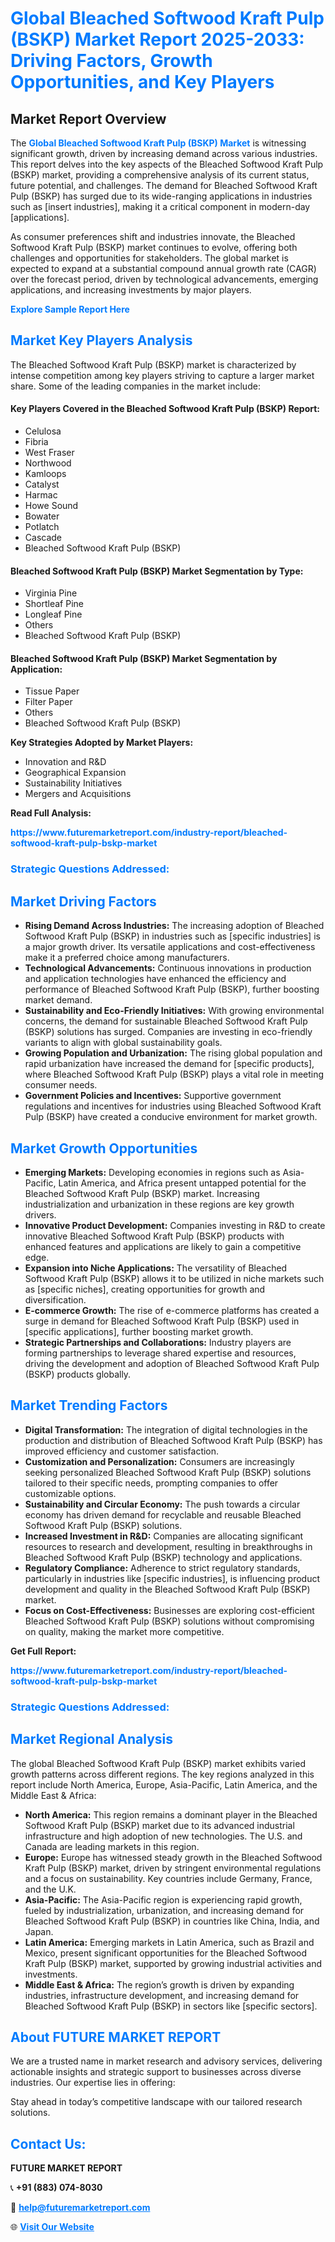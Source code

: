 <h1 style="color: #007BFF;">Global Bleached Softwood Kraft Pulp (BSKP) Market Report 2025-2033: Driving Factors, Growth Opportunities, and Key Players</h1>

<section id="overview">
<h2>Market Report Overview</h2>
<p>The <a href="https://www.futuremarketreport.com/industry-report/bleached-softwood-kraft-pulp-bskp-market" style="color: #007BFF; text-decoration: none;"><strong>Global Bleached Softwood Kraft Pulp (BSKP) Market</strong></a> is witnessing significant growth, driven by increasing demand across various industries. This report delves into the key aspects of the Bleached Softwood Kraft Pulp (BSKP) market, providing a comprehensive analysis of its current status, future potential, and challenges. The demand for Bleached Softwood Kraft Pulp (BSKP) has surged due to its wide-ranging applications in industries such as [insert industries], making it a critical component in modern-day [applications].</p>
<p>As consumer preferences shift and industries innovate, the Bleached Softwood Kraft Pulp (BSKP) market continues to evolve, offering both challenges and opportunities for stakeholders. The global market is expected to expand at a substantial compound annual growth rate (CAGR) over the forecast period, driven by technological advancements, emerging applications, and increasing investments by major players.</p>
</section>

<section id="overview">
<p><a href="https://www.futuremarketreport.com/request-sample/reportId=107552" style="color: #007BFF; text-decoration: none;"><strong>Explore Sample Report Here</strong></a></p>
</section>

<section id="key-players">
<h2 style="color: #007BFF;">Market Key Players Analysis</h2>
<p>The Bleached Softwood Kraft Pulp (BSKP) market is characterized by intense competition among key players striving to capture a larger market share. Some of the leading companies in the market include:</p>
<h4>Key Players Covered in the Bleached Softwood Kraft Pulp (BSKP) Report:</h4>
<ul><li>Celulosa</li><li>Fibria</li><li>West Fraser</li><li>Northwood</li><li>Kamloops</li><li>Catalyst</li><li>Harmac</li><li>Howe Sound</li><li>Bowater</li><li>Potlatch</li><li>Cascade</li><li>Bleached Softwood Kraft Pulp (BSKP)</li></ul>
<h4>Bleached Softwood Kraft Pulp (BSKP) Market Segmentation by Type:</h4>
<ul><li>Virginia Pine</li><li>Shortleaf Pine</li><li>Longleaf Pine</li><li>Others</li><li>Bleached Softwood Kraft Pulp (BSKP)</li></ul>

<h4>Bleached Softwood Kraft Pulp (BSKP) Market Segmentation by Application:</h4>
<ul><li>Tissue Paper</li><li>Filter Paper</li><li>Others</li><li>Bleached Softwood Kraft Pulp (BSKP)</li></ul>
<p><strong>Key Strategies Adopted by Market Players:</strong></p>
<ul>
<li>Innovation and R&D</li>
<li>Geographical Expansion</li>
<li>Sustainability Initiatives</li>
<li>Mergers and Acquisitions</li>
</ul>
</section>

<section>
<p><strong>Read Full Analysis: </strong></p><a href="https://www.futuremarketreport.com/industry-report/bleached-softwood-kraft-pulp-bskp-market" style="color: #007BFF; text-decoration: none;"><strong>https://www.futuremarketreport.com/industry-report/bleached-softwood-kraft-pulp-bskp-market</strong></a>
<h3 style="color: #007BFF;">Strategic Questions Addressed:</h3>
</section>

<section id="driving-factors">
<h2 style="color: #007BFF;">Market Driving Factors</h2>
<ul>
<li><strong>Rising Demand Across Industries:</strong> The increasing adoption of Bleached Softwood Kraft Pulp (BSKP) in industries such as [specific industries] is a major growth driver. Its versatile applications and cost-effectiveness make it a preferred choice among manufacturers.</li>
<li><strong>Technological Advancements:</strong> Continuous innovations in production and application technologies have enhanced the efficiency and performance of Bleached Softwood Kraft Pulp (BSKP), further boosting market demand.</li>
<li><strong>Sustainability and Eco-Friendly Initiatives:</strong> With growing environmental concerns, the demand for sustainable Bleached Softwood Kraft Pulp (BSKP) solutions has surged. Companies are investing in eco-friendly variants to align with global sustainability goals.</li>
<li><strong>Growing Population and Urbanization:</strong> The rising global population and rapid urbanization have increased the demand for [specific products], where Bleached Softwood Kraft Pulp (BSKP) plays a vital role in meeting consumer needs.</li>
<li><strong>Government Policies and Incentives:</strong> Supportive government regulations and incentives for industries using Bleached Softwood Kraft Pulp (BSKP) have created a conducive environment for market growth.</li>
</ul>
</section>

<section id="growth-opportunities">
<h2 style="color: #007BFF;">Market Growth Opportunities</h2>
<ul>
<li><strong>Emerging Markets:</strong> Developing economies in regions such as Asia-Pacific, Latin America, and Africa present untapped potential for the Bleached Softwood Kraft Pulp (BSKP) market. Increasing industrialization and urbanization in these regions are key growth drivers.</li>
<li><strong>Innovative Product Development:</strong> Companies investing in R&D to create innovative Bleached Softwood Kraft Pulp (BSKP) products with enhanced features and applications are likely to gain a competitive edge.</li>
<li><strong>Expansion into Niche Applications:</strong> The versatility of Bleached Softwood Kraft Pulp (BSKP) allows it to be utilized in niche markets such as [specific niches], creating opportunities for growth and diversification.</li>
<li><strong>E-commerce Growth:</strong> The rise of e-commerce platforms has created a surge in demand for Bleached Softwood Kraft Pulp (BSKP) used in [specific applications], further boosting market growth.</li>
<li><strong>Strategic Partnerships and Collaborations:</strong> Industry players are forming partnerships to leverage shared expertise and resources, driving the development and adoption of Bleached Softwood Kraft Pulp (BSKP) products globally.</li>
</ul>
</section>

<section id="trending-factors">
<h2 style="color: #007BFF;">Market Trending Factors</h2>
<ul>
<li><strong>Digital Transformation:</strong> The integration of digital technologies in the production and distribution of Bleached Softwood Kraft Pulp (BSKP) has improved efficiency and customer satisfaction.</li>
<li><strong>Customization and Personalization:</strong> Consumers are increasingly seeking personalized Bleached Softwood Kraft Pulp (BSKP) solutions tailored to their specific needs, prompting companies to offer customizable options.</li>
<li><strong>Sustainability and Circular Economy:</strong> The push towards a circular economy has driven demand for recyclable and reusable Bleached Softwood Kraft Pulp (BSKP) solutions.</li>
<li><strong>Increased Investment in R&D:</strong> Companies are allocating significant resources to research and development, resulting in breakthroughs in Bleached Softwood Kraft Pulp (BSKP) technology and applications.</li>
<li><strong>Regulatory Compliance:</strong> Adherence to strict regulatory standards, particularly in industries like [specific industries], is influencing product development and quality in the Bleached Softwood Kraft Pulp (BSKP) market.</li>
<li><strong>Focus on Cost-Effectiveness:</strong> Businesses are exploring cost-efficient Bleached Softwood Kraft Pulp (BSKP) solutions without compromising on quality, making the market more competitive.</li>
</ul>
</section>

<section>
<p><strong>Get Full Report: </strong></p><a href="https://www.futuremarketreport.com/industry-report/bleached-softwood-kraft-pulp-bskp-market" style="color: #007BFF; text-decoration: none;"><strong>https://www.futuremarketreport.com/industry-report/bleached-softwood-kraft-pulp-bskp-market</strong></a>
<h3 style="color: #007BFF;">Strategic Questions Addressed:</h3>
</section>


<section id="regional-analysis">
<h2 style="color: #007BFF;">Market Regional Analysis</h2>
<p>The global Bleached Softwood Kraft Pulp (BSKP) market exhibits varied growth patterns across different regions. The key regions analyzed in this report include North America, Europe, Asia-Pacific, Latin America, and the Middle East & Africa:</p>
<ul>
<li><strong>North America:</strong> This region remains a dominant player in the Bleached Softwood Kraft Pulp (BSKP) market due to its advanced industrial infrastructure and high adoption of new technologies. The U.S. and Canada are leading markets in this region.</li>
<li><strong>Europe:</strong> Europe has witnessed steady growth in the Bleached Softwood Kraft Pulp (BSKP) market, driven by stringent environmental regulations and a focus on sustainability. Key countries include Germany, France, and the U.K.</li>
<li><strong>Asia-Pacific:</strong> The Asia-Pacific region is experiencing rapid growth, fueled by industrialization, urbanization, and increasing demand for Bleached Softwood Kraft Pulp (BSKP) in countries like China, India, and Japan.</li>
<li><strong>Latin America:</strong> Emerging markets in Latin America, such as Brazil and Mexico, present significant opportunities for the Bleached Softwood Kraft Pulp (BSKP) market, supported by growing industrial activities and investments.</li>
<li><strong>Middle East & Africa:</strong> The region’s growth is driven by expanding industries, infrastructure development, and increasing demand for Bleached Softwood Kraft Pulp (BSKP) in sectors like [specific sectors].</li>
</ul>
</section>

<footer>
<h2 style="color: #007BFF;">About FUTURE MARKET REPORT</h2>
<p>We are a trusted name in market research and advisory services, delivering actionable insights and strategic support to businesses across diverse industries. Our expertise lies in offering:</p>

<p>Stay ahead in today’s competitive landscape with our tailored research solutions.</p>

<h2 style="color: #007BFF;">Contact Us:</h2>
<p><strong>FUTURE MARKET REPORT</strong></p>
<p>📞 <strong>+91 (883) 074-8030</strong></p>
<p>📧 <strong><a href="mailto:help@futuremarketreport.com" style="color: #007BFF;">help@futuremarketreport.com</a></strong></p>
<p>🌐 <strong><a href="https://www.futuremarketreport.com/" style="color: #007BFF;">Visit Our Website</a></strong></p>
</footer>
